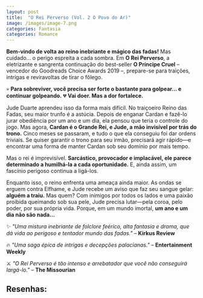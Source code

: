 ```yaml
---
layout: post
title:  "O Rei Perverso (Vol. 2 O Povo do Ar)"
image: /images/image-7.png
categories: Fantasia
categories: Romance
---
```


<strong>Bem-vindo de volta ao reino inebriante e mágico das fadas!</strong> Mas cuidado… o perigo espreita a cada sombra. Em <strong>O Rei Perverso</strong>, a eletrizante e sangrenta continuação do best-seller <strong>O Príncipe Cruel</strong> – vencedor do Goodreads Choice Awards 2019 –, prepare-se para traições, intrigas e reviravoltas de tirar o fôlego.

💀 <strong>Para sobreviver, você precisa ser forte o bastante para golpear… e continuar golpeando.</strong>
💔 <strong>Vai doer. Mas a dor fortalece.</strong>

Jude Duarte aprendeu isso da forma mais difícil. No traiçoeiro Reino das Fadas, seu maior trunfo é a astúcia. Depois de enganar Cardan e fazê-lo jurar obediência por um ano e um dia, ela pensou que teria o controle do jogo. Mas agora, <strong>Cardan é o Grande Rei, e Jude, a mão invisível por trás do trono.</strong> Cinco meses se passaram, e tudo o que ela conseguiu foi dar ordens triviais. Se quiser garantir o trono para seu irmão, precisará agir rápido—e encontrar uma forma de manter Cardan sob seu domínio por mais tempo.

Mas o rei é imprevisível. <strong>Sarcástico, provocador e implacável, ele parece determinado a humilhá-la a cada oportunidade.</strong> E, ainda assim, um fascínio perigoso continua a ligá-los.

Enquanto isso, o reino enfrenta uma ameaça ainda maior. As ondas se erguem contra Elfhame, e Jude recebe um aviso que faz seu sangue gelar: <strong>alguém a traiu.</strong> Mas quem? Com inimigos por todos os lados e uma paixão proibida queimando sob sua pele, Jude precisa lutar—pela coroa, pelo poder, por sua própria vida. Porque, em um mundo imortal, <strong>um ano e um dia não são nada…</strong>

✨ <em>"Uma mistura inebriante de folclore feérico, alta fantasia e drama, que dá vida ao perigoso e tentador mundo das fadas."</em> – <strong>Kirkus Review</strong>

🔥 <em>"Uma saga épica de intrigas e decepções palacianas."</em> – <strong>Entertainment Weekly</strong>

⚔️ <em>"O Rei Perverso é tão intenso e arrebatador que você não conseguirá largá-lo."</em> – <strong>The Missourian</strong>



## Resenhas:


